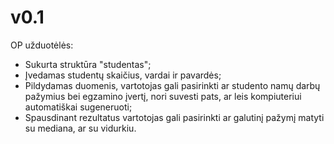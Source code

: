 # v0.1
OP užduotėlės:
 -  Sukurta struktūra "studentas";
 - Įvedamas studentų skaičius, vardai ir pavardės;
- Pildydamas duomenis, vartotojas gali pasirinkti ar studento namų darbų pažymius bei egzamino įvertį, nori suvesti pats, ar leis kompiuteriui automatiškai sugeneruoti;
- Spausdinant rezultatus vartotojas gali pasirinkti ar galutinį pažymį matyti su mediana, ar su vidurkiu.
